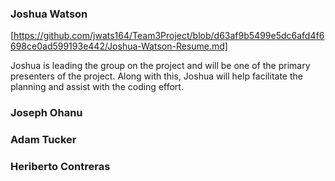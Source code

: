 ### Joshua Watson 
[https://github.com/jwats164/Team3Project/blob/d63af9b5499e5dc6afd4f6698ce0ad599193e442/Joshua-Watson-Resume.md]

Joshua is leading the group on the project and will be one of the primary presenters of the project. Along with this, Joshua will help facilitate the planning and assist with the coding effort.

### Joseph Ohanu

### Adam Tucker

### Heriberto Contreras 
